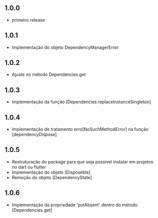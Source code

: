 ## 1.0.0
* primeiro release

## 1.0.1
* Implementação do objeto DependencyManagerError

## 1.0.2
* Ajuste no método Dependencies.get

## 1.0.3
* Implementação da função [Dependencies.replaceInstanceSingleton]

## 1.0.4
* Implementação de tratamento erro[NoSuchMethodError] na função [dependencyDispose] 

## 1.0.5 
* Restruturação do package para que seja possível instalar em projetos no dart ou flutter
* Implementação do objeto [Disposeble]
* Remoção do objeto [DependencyState]

## 1.0.6
* Implementação da propriedade 'putAbsent' dentro do método [Dependencies.get]